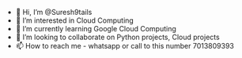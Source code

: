 - 👋 Hi, I’m @Suresh9tails
- 👀 I’m interested in Cloud Computing
- 🌱 I’m currently learning Google Cloud Computing
- 💞️ I’m looking to collaborate on Python projects, Cloud projects
- 📫 How to reach me - whatsapp or call to this number 7013809393

<!---
Suresh9tails/Suresh9tails is a ✨ special ✨ repository because its `README.md` (this file) appears on your GitHub profile.
You can click the Preview link to take a look at your changes.
--->
